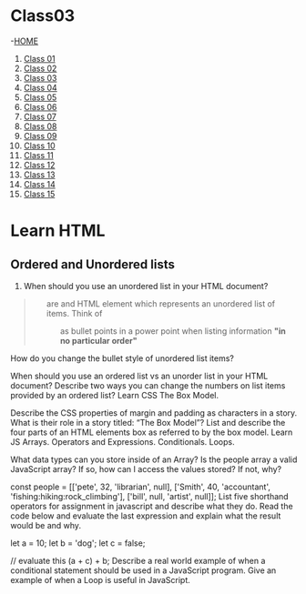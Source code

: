 # Class03

 -[HOME](README.md)

1. [Class 01](Class01.md)
2. [Class 02](Class02.md)
3. [Class 03](Class03.md)
4. [Class 04](Class04.md)
5. [Class 05](Class05.md)
6. [Class 06](Class06.md)
7. [Class 07](Class07.md)
8. [Class 08](Class08.md)
9. [Class 09](Class09.md)
10. [Class 10](Class10.md)
11. [Class 11](Class11.md)
12. [Class 12](Class12.md)
13. [Class 13](Class13.md)
14. [Class 14](Class14.md)
15. [Class 15](Class15.md)

# Learn HTML

## Ordered and Unordered lists

1. When should you use an unordered list in your HTML document?

> **<ul>** are and HTML element which 
 represents an unordered list of items. Think of **<ul>** as bullet points in a power point when listing information **"in no particular order"**

How do you change the bullet style of unordered list items?

When should you use an ordered list vs an unorder list in your HTML document?
Describe two ways you can change the numbers on list items provided by an ordered list?
Learn CSS
The Box Model.

Describe the CSS properties of margin and padding as characters in a story. What is their role in a story titled: “The Box Model”?
List and describe the four parts of an HTML elements box as referred to by the box model.
Learn JS
Arrays. Operators and Expressions. Conditionals. Loops.

What data types can you store inside of an Array?
Is the people array a valid JavaScript array? If so, how can I access the values stored? If not, why?

 const people = [['pete', 32, 'librarian', null], ['Smith', 40, 'accountant', 'fishing:hiking:rock_climbing'], ['bill', null, 'artist', null]];
List five shorthand operators for assignment in javascript and describe what they do.
Read the code below and evaluate the last expression and explain what the result would be and why.

 let a = 10;
 let b = 'dog';
 let c = false;

 // evaluate this
 (a + c) + b;
Describe a real world example of when a conditional statement should be used in a JavaScript program.
Give an example of when a Loop is useful in JavaScript.
